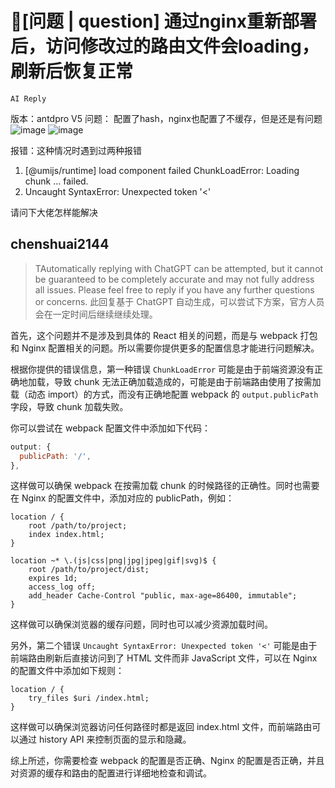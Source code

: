 # 🧐[问题 | question] 通过nginx重新部署后，访问修改过的路由文件会loading，刷新后恢复正常

`AI Reply`

版本：antdpro V5
问题： 配置了hash，nginx也配置了不缓存，但是还是有问题
![image](https://user-images.githubusercontent.com/69189717/222354196-13b6ef30-4284-416e-8a9c-d8b87c34e069.png)
![image](https://user-images.githubusercontent.com/69189717/222354229-09cf97a5-958d-4a26-bb60-8d17adf808b8.png)

报错：这种情况时遇到过两种报错

1. [@umijs/runtime] load component failed ChunkLoadError: Loading chunk ... failed.
2. Uncaught SyntaxError: Unexpected token '<'

请问下大佬怎样能解决

## chenshuai2144

> TAutomatically replying with ChatGPT can be attempted, but it cannot be guaranteed to be completely accurate and may not fully address all issues. Please feel free to reply if you have any further questions or concerns.
> 此回复基于 ChatGPT 自动生成，可以尝试下方案，官方人员会在一定时间后继续继续处理。

首先，这个问题并不是涉及到具体的 React 相关的问题，而是与 webpack 打包和 Nginx 配置相关的问题。所以需要你提供更多的配置信息才能进行问题解决。

根据你提供的错误信息，第一种错误 `ChunkLoadError` 可能是由于前端资源没有正确地加载，导致 chunk 无法正确加载造成的，可能是由于前端路由使用了按需加载（动态 import）的方式，而没有正确地配置 webpack 的 `output.publicPath` 字段，导致 chunk 加载失败。

你可以尝试在 webpack 配置文件中添加如下代码：

```javascript
output: {
  publicPath: '/',
},
```

这样做可以确保 webpack 在按需加载 chunk 的时候路径的正确性。同时也需要在 Nginx 的配置文件中，添加对应的 publicPath，例如：

```nginx
location / {
    root /path/to/project;
    index index.html;
}

location ~* \.(js|css|png|jpg|jpeg|gif|svg)$ {
    root /path/to/project/dist;
    expires 1d;
    access_log off;
    add_header Cache-Control "public, max-age=86400, immutable";
}
```

这样做可以确保浏览器的缓存问题，同时也可以减少资源加载时间。

另外，第二个错误 `Uncaught SyntaxError: Unexpected token '<'` 可能是由于前端路由刷新后直接访问到了 HTML 文件而非 JavaScript 文件，可以在 Nginx 的配置文件中添加如下规则：

```nginx
location / {
    try_files $uri /index.html;
}
```

这样做可以确保浏览器访问任何路径时都是返回 index.html 文件，而前端路由可以通过 history API 来控制页面的显示和隐藏。

综上所述，你需要检查 webpack 的配置是否正确、Nginx 的配置是否正确，并且对资源的缓存和路由的配置进行详细地检查和调试。
